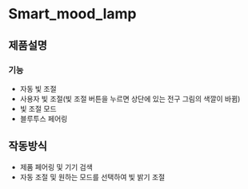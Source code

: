 # Smart_mood_lamp

## 제품설명
   ### 기능
   - 자동 빛 조절
   - 사용자 빛 조절(빛 조절 버튼을 누르면 상단에 있는 전구 그림의 색깔이 바뀜)
   - 빛 조절 모드
   - 블루투스 페어링
## 작동방식
   - 제품 페어링 및 기기 검색
   - 자동 조절 및 원하는 모드를 선택하여 빛 밝기 조절 

